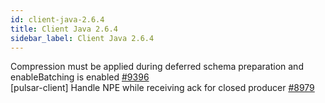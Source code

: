```yaml
---
id: client-java-2.6.4
title: Client Java 2.6.4 
sidebar_label: Client Java 2.6.4 
---
```


Compression must be applied during deferred schema preparation and enableBatching is enabled [#9396](https://github.com/apache/pulsar/pull/9396)  
[pulsar-client] Handle NPE while receiving ack for closed producer [#8979](https://github.com/apache/pulsar/pull/8979)  

